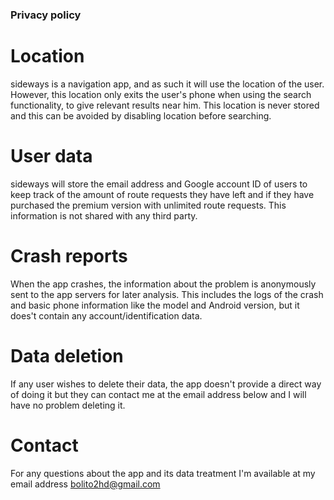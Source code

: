 ### Privacy policy 
# Location
sideways is a navigation app, and as such it will use the location of the user. However, this location only exits the user's phone when using the search functionality, to give relevant results near him. This location is never stored and this can be avoided by disabling location before searching. 

# User data
sideways will store the email address and Google account ID of users to keep track of the amount of route requests they have left and if they have purchased the premium version with unlimited route requests. This information is not shared with any third party.

# Crash reports
When the app crashes, the information about the problem is anonymously sent to the app servers for later analysis. This includes the logs of the crash and basic phone information like the model and Android version, but it does't contain any account/identification data.

# Data deletion
If any user wishes to delete their data, the app doesn't provide a direct way of doing it but they can contact me at the email address below and I will have no problem deleting it.

# Contact
For any questions about the app and its data treatment I'm available at my email address
bolito2hd@gmail.com
